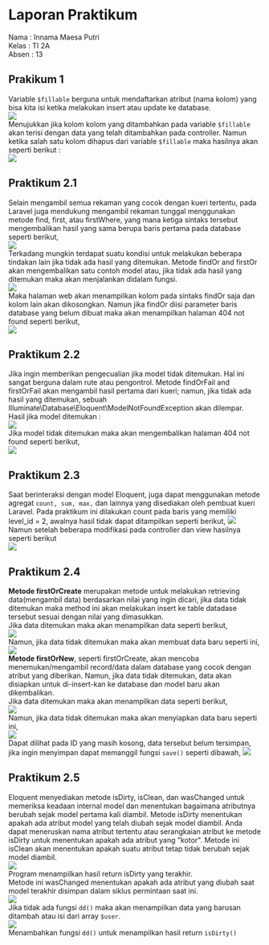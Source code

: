 # Laporan Praktikum

Nama    : Innama Maesa Putri <br>
Kelas   : TI 2A <br>
Absen   : 13 <br>

## Prakikum 1
Variable ```$fillable``` berguna untuk mendaftarkan atribut (nama kolom) yang bisa kita isi ketika melakukan insert atau update ke database. <br>
<img src="Image/p1-1.jpg"> <br>
Menujukkan jika kolom kolom yang ditambahkan pada variable ```$fillable``` akan terisi dengan data yang telah ditambahkan pada controller. Namun ketika salah satu kolom dihapus dari variable ```$fillable``` maka hasilnya akan seperti berikut : <br>
<img src="Image/p1-2.jpg"> <br>

## Praktikum 2.1
Selain mengambil semua rekaman yang cocok dengan kueri tertentu, pada Laravel juga mendukung mengambil rekaman tunggal menggunakan metode find, first, atau firstWhere, yang mana ketiga sintaks tersebut mengembalikan hasil yang sama berupa baris pertama pada database seperti berikut, <br>
<img src="Image/p21-1.jpg"> <br>
Terkadang mungkin terdapat suatu kondisi untuk melakukan beberapa tindakan lain jika tidak ada hasil yang ditemukan. Metode findOr and firstOr akan mengembalikan satu contoh model atau, jika tidak ada hasil yang ditemukan maka akan menjalankan didalam fungsi. <br>
<img src="Image/p21 - 2.jpg"> <br>
Maka halaman web akan menampilkan kolom pada sintaks findOr saja dan kolom lain akan dikosongkan. Namun jika findOr diisi parameter baris database yang belum dibuat maka akan menampilkan halaman 404 not found seperti berikut, <br>
<img src="Image/p21 - 3.jpg"> <br>

## Praktikum 2.2
Jika ingin memberikan pengecualian jika model tidak ditemukan. Hal ini sangat berguna dalam rute atau pengontrol. Metode findOrFail and firstOrFail akan mengambil hasil pertama dari kueri; namun, jika tidak ada hasil yang ditemukan, sebuah Illuminate\Database\Eloquent\ModelNotFoundException akan dilempar. <br>
Hasil jika model ditemukan : <br>
<img src="Image/p22-1.jpg"> <br>
Jika model tidak ditemukan maka akan mengembalikan halaman 404 not found seperti berikut, <br>
<img src="Image/p22-2.jpg"> <br>

## Praktikum 2.3
Saat berinteraksi dengan model Eloquent, juga dapat menggunakan metode agregat ```count, sum, max,``` dan lainnya yang disediakan oleh pembuat kueri Laravel. Pada praktikum ini dilakukan count pada baris yang memiliki level_id = 2, awalnya hasil tidak dapat ditampilkan seperti berikut, 
<img src="Image/p23-1.jpg"> <br>
Namun setelah beberapa modifikasi pada controller dan view hasilnya seperti berikut <br>
<img src="Image/p23-2.jpg"> <br>

## Praktikum 2.4
<b>Metode firstOrCreate</b> merupakan metode untuk melakukan retrieving data(mengambil data) berdasarkan nilai yang ingin dicari, jika data tidak ditemukan maka method ini akan melakukan insert ke table datadase tersebut sesuai dengan nilai yang dimasukkan.<br>
Jika data ditemukan maka akan menampilkan data seperti berikut, <br>
<img src="Image/p24-1.jpg"> <br>
Namun, jika data tidak ditemukan maka akan membuat data baru seperti ini, <br>
<img src="Image/p24-2.jpg"> <br>
<b>Metode firstOrNew</b>, seperti firstOrCreate, akan mencoba menemukan/mengambil record/data dalam database yang cocok dengan atribut yang diberikan. Namun, jika data tidak ditemukan, data akan disiapkan untuk di-insert-kan ke database dan model baru akan dikembalikan. <br>
Jika data ditemukan maka akan menampilkan data seperti berikut, <br>
<img src="Image/p24-1.jpg"> <br>
Namun, jika data tidak ditemukan maka akan menyiapkan data baru seperti ini, <br>
<img src="Image/p24-4.jpg"> <br>
Dapat dilihat pada ID yang masih kosong, data tersebut belum tersimpan, jika ingin menyimpan dapat memanggil fungsi ```save()``` seperti dibawah,
<img src="Image/p24-5.jpg"> <br>

## Praktikum 2.5
Eloquent menyediakan metode isDirty, isClean, dan wasChanged untuk memeriksa keadaan internal model dan menentukan bagaimana atributnya berubah sejak model pertama kali diambil.
Metode isDirty menentukan apakah ada atribut model yang telah diubah sejak model diambil. Anda dapat meneruskan nama atribut tertentu atau serangkaian atribut ke metode isDirty untuk menentukan apakah ada atribut yang "kotor". Metode ini isClean akan menentukan apakah suatu atribut tetap tidak berubah sejak model diambil. <br>
<img src="Image/p25-1.jpg"> <br>
Program menampilkan hasil return isDirty yang terakhir. <br>
Metode ini wasChanged menentukan apakah ada atribut yang diubah saat model terakhir disimpan dalam siklus permintaan saat ini. <br>
<img src="Image/p25-2.jpg"> <br>
Jika tidak ada fungsi ```dd()``` maka akan menampilkan data yang barusan ditambah atau isi dari array ```$user```. <br>
<img src="Image/p25-3.jpg"> <br>
Menambahkan fungsi ```dd()``` untuk menampilkan hasil return ```isDirty()```